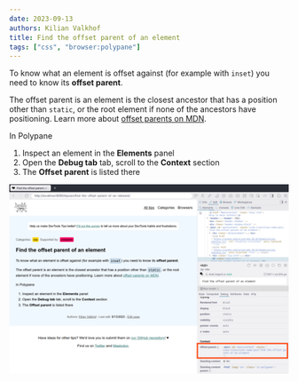 ```yaml
---
date: 2023-09-13
authors: Kilian Valkhof
title: Find the offset parent of an element
tags: ["css", "browser:polypane"]
---
```


To know what an element is offset against (for example with `inset`) you need to know its **offset parent**. 

The offset parent is an element is the closest ancestor that has a position other than `static`, or the root element if none of the ancestors have positioning. Learn more about [offset parents on MDN](https://developer.mozilla.org/en-US/docs/Web/API/HTMLElement/offsetParent).

In Polypane

1. Inspect an element in the **Elements** panel
2. Open the **Debug tab** tab, scroll to the **Context** section
3. The **Offset parent** is listed there

  ![Polypane showing an inspected element with the Debug tab open. The Offset parent entry is highlighted.](../../assets/img/find-the-offset-parent-of-an-element.png)

